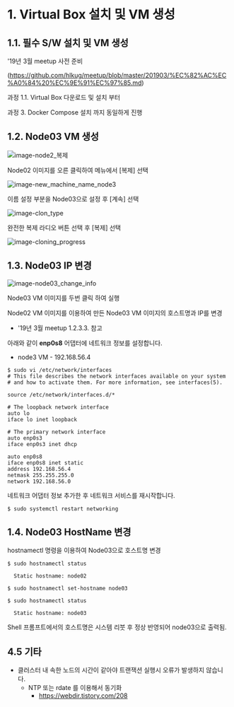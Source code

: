 # 1. Virtual Box 설치 및 VM 생성

## 1.1. 필수 S/W 설치 및 VM 생성

'19년 3월 meetup 사전 준비

(https://github.com/hlkug/meetup/blob/master/201903/%EC%82%AC%EC%A0%84%20%EC%9E%91%EC%97%85.md)

과정 1.1. Virtual Box 다운로드 및 설치 부터

과정 3. Docker Compose 설치 까지 동일하게 진행



## 1.2. Node03 VM 생성
![image-node2_복제](https://github.com/hlkug/meetup/blob/master/201905/images/node2_%EB%B3%B5%EC%A0%9C.png)

Node02 이미지를 오른 클릭하여 메뉴에서 [복제] 선택

![image-new_machine_name_node3](https://github.com/hlkug/meetup/blob/master/201905/images/new_machine_name_node3.png)

이름 설정 부분을 Node03으로 설정 후  [계속] 선택

![image-clon_type](https://github.com/hlkug/meetup/blob/master/201905/images/clon_type.png)

완전한 복제 라디오 버튼 선택 후 [복제] 선택

![image-cloning_progress](https://github.com/hlkug/meetup/blob/master/201905/images/cloning_progress.png)

## 1.3. Node03 IP 변경

![image-node03_change_info](https://github.com/hlkug/meetup/blob/master/201905/images/node03_change_info.png)

Node03 VM 이미지를 두번 클릭 하여 실행

Node02 VM 이미지를 이용하여 만든 Node03 VM 이미지의 호스트명과 IP를 변경

* '19년 3월 meetup 1.2.3.3. 참고

아래와 같이 **enp0s8** 어댑터에 네트워크 정보를 설정합니다.

* node3 VM - 192.168.56.4

~~~shell
$ sudo vi /etc/network/interfaces
# This file describes the network interfaces available on your system
# and how to activate them. For more information, see interfaces(5).

source /etc/network/interfaces.d/*

# The loopback network interface
auto lo
iface lo inet loopback

# The primary network interface
auto enp0s3
iface enp0s3 inet dhcp

auto enp0s8
iface enp0s8 inet static
address 192.168.56.4
netmask 255.255.255.0
network 192.168.56.0
~~~



네트워크 어댑터 정보 추가한 후 네트워크 서비스를 재시작합니다.

~~~shell
$ sudo systemctl restart networking
~~~

## 1.4. Node03 HostName 변경

hostnamectl 명령을 이용하여 Node03으로 호스트명 변경

~~~shell
$ sudo hostnamectl status

  Static hostname: node02

$ sudo hostnamectl set-hostname node03

$ sudo hostnamectl status

  Static hostname: node03

~~~

Shell 프롬프트에서의 호스트명은 시스템 리붓 후 정상 반영되어 node03으로 출력됨.

## 4.5 기타

* 클러스터 내 속한 노드의 시간이 같아야 트랜잭션 실행시 오류가 발생하지 않습니다.
  * NTP 또는 rdate 를 이용해서 동기화
    * https://webdir.tistory.com/208

